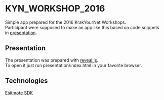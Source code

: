 # KYN_WORKSHOP_2016

Simple app prepared for the 2016 KrakYourNet Workshops. <br/>
Participant were supposed to make an app like this based on code snippets in [presentation](presentation/index.html).

## Presentation
The presentation was prepared with [reveal.js](https://github.com/hakimel/reveal.js/).<br/>
To open it just run presentation/index.html in your favorite browser.

## Technologies
[Esitmote SDK](https://github.com/Estimote/Android-SDK) 
